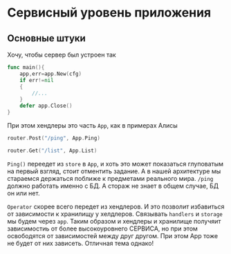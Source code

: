 # Сервисный уровень приложения

## Основные штуки

Хочу, чтобы сервер был устроен так

```go
func main(){
    app,err=app.New(cfg)
    if err!=nil
    {
        //...
    }
    defer app.Close()
}
```

При этом хендлеры это часть `App`, как в примерах Алисы

```go
router.Post("/ping", App.Ping)

router.Get("/list", App.List)
```

`Ping()` переедет из `store` в `App`, и хоть это может показаться глуповатым на первый взгляд, стоит отментить задание. А в нашей архитектуре мы стараемся держаться поближе к предметами реального мира. `/ping` должно работать именно с БД. А стораж не знает в общем случае, БД он или нет. 

`Operator` скорее всего передет из хендлеров. И это позволит избавиться от зависимости к хранилищу у хелдлеров. Связывать `handlers` и `storage`  мы будем через `app`. Таким образом и хендлеры и хранилище получяит зависимостиь от более высокоуровнего СЕРВИСА, но при этом освободятся от зависимостей между друг другом. При этом App тоже не будет от них зависеть. Отличная тема однако!